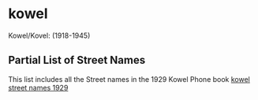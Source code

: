 # kowel
Kowel/Kovel: (1918-1945)

## Partial List of Street Names
This list includes all the Street names in the 1929 Kowel Phone book
[kowel street names 1929](street_names.txt)
